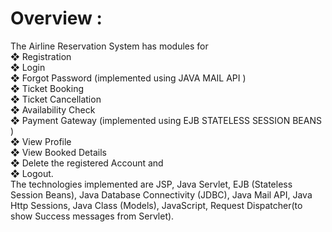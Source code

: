 # Overview :
The Airline Reservation System has modules for <br>
❖ Registration<br>
❖ Login<br>
❖ Forgot Password (implemented using JAVA MAIL API )<br>
❖ Ticket Booking<br>
❖ Ticket Cancellation<br>
❖ Availability Check<br>
❖ Payment Gateway (implemented using EJB STATELESS SESSION BEANS )<br>
❖ View Profile<br>
❖ View Booked Details<br>
❖ Delete the registered Account and <br>
❖ Logout.<br>
The technologies implemented are JSP, Java Servlet, EJB (Stateless Session Beans), Java Database Connectivity 
(JDBC), Java Mail API, Java Http Sessions, Java Class (Models), JavaScript, Request Dispatcher(to show Success 
messages from Servlet).
